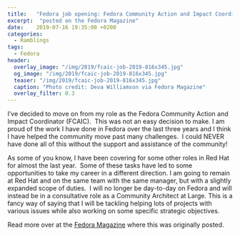 ```yaml
---
title:   "Fedora job opening: Fedora Community Action and Impact Coordinator (FCAIC)"
excerpt:  "posted on the Fedora Magazine"
date:    2019-07-16 19:35:00 +0200
categories:
  - Ramblings
tags:
  - Fedora
header:
  overlay_image: "/img/2019/fcaic-job-2019-816x345.jpg"
  og_image: "/img/2019/fcaic-job-2019-816x345.jpg"
  teaser: "/img/2019/fcaic-job-2019-816x345.jpg"
  caption: "Photo credit: Deva Williamson via Fedora Magazine"
  overlay_filter: 0.3
---
```


<p>I’ve decided to move on from my role as the Fedora Community Action and Impact Coordinator (FCAIC).&nbsp; This was not an easy decision to make.  I am proud of the work I have done in Fedora over the last three years and I think I have helped the community move past many challenges.&nbsp; I could NEVER have done all of this without the support and assistance of the community!<br></p>

<p>As some of you know, I have been covering for some other roles in Red Hat for almost the last year.&nbsp; Some of these tasks have led to some opportunities to take my career in a different direction.  I am going to remain at Red Hat and on the same team with the same manager, but with a slightly expanded scope of duties.&nbsp; I will no longer be day-to-day on Fedora and will instead be in a consultative role as a Community Architect at Large.  This is a fancy way of saying that I will be tackling helping lots of projects with various issues while also working on some specific strategic objectives.<br></p>

<p>Read more over at the <a href="https://fedoramagazine.org/fedora-job-opening-fedora-community-action-and-impact-coordinator-fcaic/">Fedora Magazine</a> where this was originally posted.</p>

<!--
<p>I’ve decided to move on from my role as the Fedora Community Action and Impact Coordinator (FCAIC).&nbsp; This was not an easy decision to make.  I am proud of the work I have done in Fedora over the last three years and I think I have helped the community move past many challenges.&nbsp; I could NEVER have done all of this without the support and assistance of the community!<br></p>

<p>As some of you know, I have been covering for some other roles in Red Hat for almost the last year.&nbsp; Some of these tasks have led to some opportunities to take my career in a different direction.  I am going to remain at Red Hat and on the same team with the same manager, but with a slightly expanded scope of duties.&nbsp; I will no longer be day-to-day on Fedora and will instead be in a consultative role as a Community Architect at Large.  This is a fancy way of saying that I will be tackling helping lots of projects with various issues while also working on some specific strategic objectives.<br></p>

<p>I think this is a great opportunity for the Fedora community.&nbsp; The Fedora I became FCAIC in three years ago is a very different place from the Fedora of today.&nbsp; While I could easily continue to help shape and grow this community, I think that I can do more by letting some new ideas come in.&nbsp; The new person will hopefully be able to approach challenges differently.  I’ll also be here to offer my advice and feedback as others who have moved on in the past have done.&nbsp; Additionally, I will work with Matthew Miller and Red Hat to help hire and onboard the new Fedora Community and Impact Coordinator.  During this time I will continue as FCAIC.<br></p>

<p>This means that we are looking for a new FCAIC. Love Fedora? Want to work with Fedora full-time to help support and grow the Fedora community? This is the core of what the FCAIC does. The job description (also below), has a list of some of the primary job responsibilities and required skills – but that’s just a sample of the duties required, and the day to day life working full-time with the Fedora community.<br></p>

<p>Day to day work includes working with Mindshare, managing the Fedora Budget, and being part of many other teams, including the Fedora Council.&nbsp; You should be ready to write frequently about Fedora’s achievements, policies and decisions, and to draft and generate ideas and strategies.  And, of course, planning Flock and Fedora’s presence at other events. It’s hard work, but also a great deal of fun.<br></p>

<p>Are you good at setting long-term priorities and hacking away at problems with the big picture in mind? Do you enjoy working with people all around the world, with a variety of skills and interests, to build not just a successful Linux distribution, but a healthy project? Can you set priorities, follow through, and know when to say “no” in order to focus on the most important tasks for success? Is Fedora’s mission deeply important to you?<br></p>

<p>If you said “yes” to those questions, you might be a great candidate for the FCAIC role. If you think you’re a great fit <a href="https://global-redhat.icims.com/jobs/70362/open-source-community-manager/job?hub=7&amp;mobile=false&amp;width=1193&amp;height=500&amp;bga=true&amp;needsRedirect=false&amp;jan1offset=-420&amp;jun1offset=-360">apply online</a>, or contact <a href="mailto:mattdm@redhat.com">Matthew Miller</a>, <a href="mailto:bexelbie@redhat.com">Brian Exelbierd</a>, or <a href="mailto:stpeters@redhat.com﻿">Stormy Peters</a>.</p>

<p><br></p>

<hr class="wp-block-separator"/>

<h1>Fedora Community Action and Impact Coordinator</h1>

<p>Location: CZ-Remote - prefer Europe but can be North America</p>

<h2>Company Description</h2>

<p>At Red Hat, we connect an innovative community of customers, partners, and contributors to deliver an open source stack of trusted, high-performing solutions. We offer cloud, Linux, middleware, storage, and virtualization technologies, together with award-winning global customer support, consulting, and implementation services. Red Hat is a rapidly growing company supporting more than 90% of Fortune 500 companies.</p>

<h2>Job summary</h2>

<p>Red Hat’s Open Source Programs Office (OSPO) team is looking for the next Fedora Community Action and Impact Lead. In this role, you will join the Fedora Council and guide initiatives to grow the Fedora user and developer communities, as well as make Red Hat and Fedora interactions even more transparent and positive. The Council is responsible for stewardship of the Fedora Project as a whole, and supports the health and growth of the Fedora community.</p>

<p>As a the Fedora Community Action and Impact Lead, you’ll facilitate decision making on how to best focus the Fedora community budget to meet our collective objectives, work with other council members to identify the short, medium, and long-term goals of the Fedora community, and organize and enable the project.</p>

<p>You will also help make decisions about trademark use, project structure, community disputes or complaints, and other issues. You’ll hold a full council membership, not an auxiliary or advisory role.</p>

<h2>Primary job responsibilities</h2>

<ul><li>Identify opportunities to engage new contributors and community members; align project around supporting those opportunities.</li><li>Improve on-boarding materials and processes for new contributors.</li><li>Participate in user and developer discussions and identify barriers to success for contributors and users.</li><li>Use metrics to evaluate the success of open source initiatives.</li><li>Regularly report on community metrics and developments, both internally and externally.&nbsp;&nbsp;</li><li>Represent Red Hat’s stake in the Fedora community’s success.</li><li>Work with internal stakeholders to understand their goals and develop strategies for working effectively with the community.</li><li>Improve onboarding materials and presentation of Fedora to new hires; develop standardized materials on Fedora that can be used globally at Red Hat.</li><li>Work with the Fedora Council to determine the annual Fedora budget.</li><li>Assist in planning and organizing Fedora’s flagship events each year.</li><li>Create and carry out community promotion strategies; create media content like blog posts, podcasts, and videos and facilitate the creation of media by other members of the community</li></ul>

<h2>Required skills</h2>

<ul><li>Extensive experience with the Fedora Project or a comparable open source community.</li><li>Exceptional writing and speaking skills</li><li>Experience with software development and open source developer communities; understanding of development processes.</li><li>Outstanding organizational skills; ability to prioritize tasks matching short and long-term goals and focus on the tasks of high priority</li><li>Ability to manage a project budget.</li><li>Ability to lead teams and participate in multiple cross-organizational teams that span the globe.</li><li>Experience motivating volunteers and staff across departments and companies</li></ul>

<p>Red Hat is proud to be an equal opportunity workplace and an affirmative action employer. We review applications for employment without regard to their race, color, religion, sex, sexual orientation, gender identity, national origin, ancestry, citizenship, age, veteran status, genetic information, physical or mental disability, medical condition, marital status, or any other basis prohibited by law.</p>

<p>Red Hat does not seek or accept unsolicited resumes or CVs from recruitment agencies. We are not responsible for, and will not pay, any fees, commissions, or any other payment related to unsolicited resumes or CVs except as required in a written contract between Red Hat and the recruitment agency or party requesting payment of a fee.</p>

<hr class="wp-block-separator"/>

<p><em>Photo by&nbsp;</em><a href="https://unsplash.com/@biglaughkitchen?utm_source=unsplash&amp;utm_medium=referral&amp;utm_content=creditCopyText"><em>Deva Williamson</em></a><em>&nbsp;on&nbsp;</em><a href="https://unsplash.com/search/photos/cake?utm_source=unsplash&amp;utm_medium=referral&amp;utm_content=creditCopyText"><em>Unsplash</em></a>.</p>
-->
